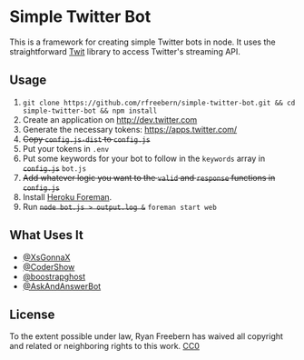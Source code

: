 # Simple Twitter Bot

This is a framework for creating simple Twitter bots in node. It uses the
straightforward [Twit](https://github.com/ttezel/twit) library to access
Twitter's streaming API.

## Usage

1. `git clone https://github.com/rfreebern/simple-twitter-bot.git && cd simple-twitter-bot && npm install`
2. Create an application on http://dev.twitter.com
3. Generate the necessary tokens: https://apps.twitter.com/
4. ~~Copy `config.js-dist` to `config.js`~~
5. Put your tokens in `.env`
6. Put some keywords for your bot to follow in the `keywords` array in ~~`config.js`~~ `bot.js`
7. ~~Add whatever logic you want to the `valid` and `response` functions in `config.js`~~
8. Install [Heroku Foreman](https://devcenter.heroku.com/articles/getting-started-with-nodejs#set-up).
8. Run ~~`node bot.js > output.log &`~~ `foreman start web`

## What Uses It

* [@XsGonnaX](http://twitter.com/xsgonnax)
* [@CoderShow](http://twitter.com/codershow)
* [@boostrapghost](http://twitter.com/boostrapghost)
* [@AskAndAnswerBot](http://twitter.com/askandanswerbot)

## License

To the extent possible under law, Ryan Freebern has waived all copyright and
related or neighboring rights to this work. [CC0](http://creativecommons.org/publicdomain/zero/1.0/)
